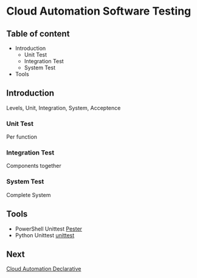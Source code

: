 # Cloud Automation Software Testing

## Table of content

- Introduction
  - Unit Test
  - Integration Test
  - System Test
- Tools

## Introduction

Levels, Unit, Integration, System, Acceptence

### Unit Test

Per function

### Integration Test

Components together

### System Test

Complete System

## Tools

- PowerShell Unittest [Pester](https://github.com/pester/Pester)
- Python Unittest [unittest](https://docs.python.org/3/library/unittest.html)

## Next

[Cloud Automation Declarative](06_Cloud_Automation.md)